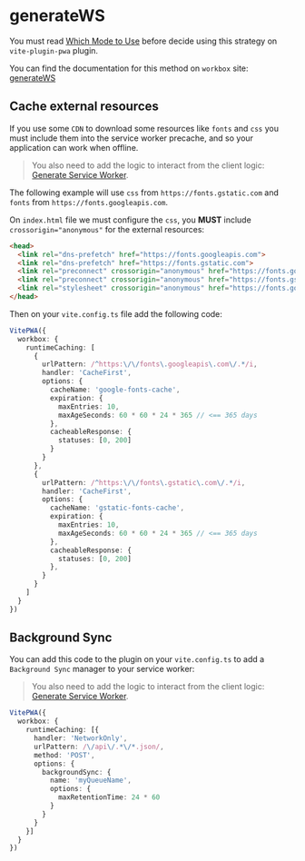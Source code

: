 # generateWS

You must read [Which Mode to Use](https://developers.google.com/web/tools/workbox/modules/workbox-build#which_mode_to_use) <outbound-link />
before decide using this strategy on `vite-plugin-pwa` plugin.

You can find the documentation for this method on `workbox` site: [generateWS](https://developers.google.com/web/tools/workbox/reference-docs/latest/module-workbox-build#.generateSW) <outbound-link />

## Cache external resources

If you use some `CDN` to download some resources like `fonts` and `css` you must include them into the service worker
precache, and so your application can work when offline.

> You also need to add the logic to interact from the client logic: [Generate Service Worker](/guide/generate.html).

The following example will use `css` from `https://fonts.gstatic.com` and `fonts` from `https://fonts.googleapis.com`.

On `index.html` file we must configure the `css`, you **MUST** include `crossorigin="anonymous"` for the external resources:

```html
<head>
  <link rel="dns-prefetch" href="https://fonts.googleapis.com">
  <link rel="dns-prefetch" href="https://fonts.gstatic.com">
  <link rel="preconnect" crossorigin="anonymous" href="https://fonts.googleapis.com">
  <link rel="preconnect" crossorigin="anonymous" href="https://fonts.gstatic.com">
  <link rel="stylesheet" crossorigin="anonymous" href="https://fonts.googleapis.com/css2?family=Fira+Code&display=swap" />
</head>
```

Then on your `vite.config.ts` file add the following code:

```ts
VitePWA({
  workbox: {
    runtimeCaching: [
      {
        urlPattern: /^https:\/\/fonts\.googleapis\.com\/.*/i,
        handler: 'CacheFirst',
        options: {
          cacheName: 'google-fonts-cache',
          expiration: {
            maxEntries: 10,
            maxAgeSeconds: 60 * 60 * 24 * 365 // <== 365 days
          },
          cacheableResponse: {
            statuses: [0, 200]
          }
        }
      },
      {
        urlPattern: /^https:\/\/fonts\.gstatic\.com\/.*/i,
        handler: 'CacheFirst',
        options: {
          cacheName: 'gstatic-fonts-cache',
          expiration: {
            maxEntries: 10,
            maxAgeSeconds: 60 * 60 * 24 * 365 // <== 365 days
          },
          cacheableResponse: {
            statuses: [0, 200]
          },
        }
      }
    ]
  }
})  
```

## Background Sync

You can add this code to the plugin on your `vite.config.ts` to add a `Background Sync` manager to your service worker:

> You also need to add the logic to interact from the client logic: [Generate Service Worker](/guide/generate.html).

```ts
VitePWA({
  workbox: {
    runtimeCaching: [{
      handler: 'NetworkOnly',
      urlPattern: /\/api\/.*\/*.json/,
      method: 'POST',
      options: {
        backgroundSync: {
          name: 'myQueueName',
          options: {
            maxRetentionTime: 24 * 60
          }
        }
      }
    }]
  }
})
```
